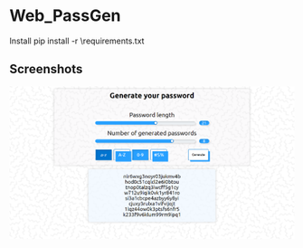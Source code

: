 # Web_PassGen
Install pip install -r \requirements.txt

## Screenshots

![](screenshots/Web_App.png)
